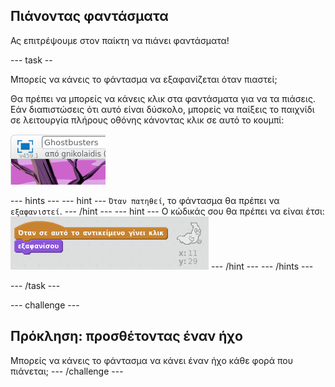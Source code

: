 ## Πιάνοντας φαντάσματα

Ας επιτρέψουμε στον παίκτη να πιάνει φαντάσματα!

--- task --

Μπορείς να κάνεις το φάντασμα να εξαφανίζεται όταν πιαστεί;

Θα πρέπει να μπορείς να κάνεις κλικ στα φαντάσματα για να τα πιάσεις. Εάν διαπιστώσεις ότι αυτό είναι δύσκολο, μπορείς να παίξεις το παιχνίδι σε λειτουργία πλήρους οθόνης κάνοντας κλικ σε αυτό το κουμπί:

![screenshot](images/ghost-fullscreen.png)

--- hints --- --- hint --- `Όταν πατηθεί`, το φάντασμα θα πρέπει να `εξαφανιστεί`. --- /hint --- --- hint --- Ο κώδικάς σου θα πρέπει να είναι έτσι: ![screenshot](images/ghost-catch-code.png) --- /hint --- --- /hints ---

--- /task ---

--- challenge ---

## Πρόκληση: προσθέτοντας έναν ήχο

Μπορείς να κάνεις το φάντασμα να κάνει έναν ήχο κάθε φορά που πιάνεται; --- /challenge ---